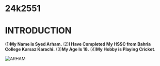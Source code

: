 # 24k2551

# INTRODUCTION

(1)**My Name is Syed Arham.**
(2)**I Have Completed My HSSC from Bahria College Karsaz Karachi.**
(3)**My Age Is 18.**
(4)**My Hobby is Playing Cricket.**

![ARHAM](https://encrypted-tbn0.gstatic.com/images?q=tbn:ANd9GcQEFAdAGDC12O7n4NXenqnmqh3ELbVUqpkwOA&s)
